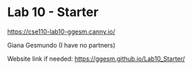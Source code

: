 # Lab 10 - Starter

https://cse110-lab10-ggesm.canny.io/

Giana Gesmundo (I have no partners)

Website link if needed:
https://ggesm.github.io/Lab10_Starter/
